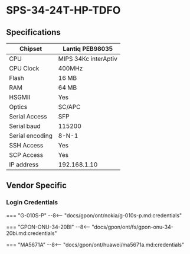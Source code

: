 # SPS-34-24T-HP-TDFO

## Specifications

<!-- --8<-- [start:specifications] -->
| Chipset         | Lantiq PEB98035      |
| --------------- | -------------------- |
| CPU             | MIPS 34Kc interAptiv |
| CPU Clock       | 400MHz               |
| Flash           | 16 MB                |
| RAM             | 64 MB                |
| HSGMII          | Yes                  |
| Optics          | SC/APC               |
| Serial Access   | SFP                  |
| Serial baud     | 115200               |
| Serial encoding | 8-N-1                |
| SSH Access      | Yes                  |
| SCP Access      | Yes                  |
| IP address      | 192.168.1.10         |
<!-- --8<-- [end:specifications] -->

## Vendor Specific

### Login Credentials

=== "G-010S-P"
    --8<-- "docs/gpon/ont/nokia/g-010s-p.md:credentials"

=== "GPON-ONU-34-20BI"
    --8<-- "docs/gpon/ont/fs/gpon-onu-34-20bi.md:credentials"

=== "MA5671A"
    --8<-- "docs/gpon/ont/huawei/ma5671a.md:credentials"
    
